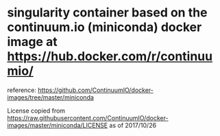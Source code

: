 # singularity container based on the continuum.io (miniconda) docker image at https://hub.docker.com/r/continuumio/

reference: https://github.com/ContinuumIO/docker-images/tree/master/miniconda

License copied from https://raw.githubusercontent.com/ContinuumIO/docker-images/master/miniconda/LICENSE as of 2017/10/26

